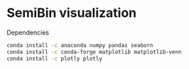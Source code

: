 # SemiBin visualization

Dependencies

```bash
conda install -c anaconda numpy pandas seaborn
conda install -c conda-forge matplotlib matplotlib-venn
conda install -c plotly plotly
```
